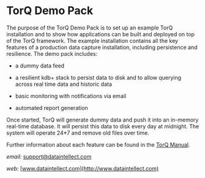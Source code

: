 TorQ Demo Pack
==============

The purpose of the TorQ Demo Pack is to set up an example TorQ
installation and to show how applications can be built and deployed on
top of the TorQ framework. The example installation contains all the key
features of a production data capture installation, including
persistence and resilience. The demo pack includes:

-   a dummy data feed

-   a resilient kdb+ stack to persist data to disk and to allow querying
    across real time data and historic data

-   basic monitoring with notifications via email

-   automated report generation

Once started, TorQ will generate dummy data and push it into an
in-memory real-time database. It will persist this data to disk every
day at midnight. The system will operate 24\*7 and remove old files over
time.

Further information about each feature can be found in the [TorQ
Manual](https://dataintellecttech.github.io/TorQ/).

*email:* <support@dataintellect.com>

*web:* [www.dataintellect.com](http://www.dataintellect.com)
